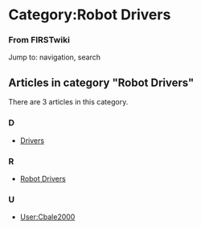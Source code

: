 # Category:Robot Drivers

### From FIRSTwiki

Jump to: navigation, search

  

## Articles in category "Robot Drivers"

There are 3 articles in this category.

### D

  * [Drivers](Drivers "Drivers" )

### R

  * [Robot Drivers](Robot_Drivers "Robot Drivers" )

### U

  * [User:Cbale2000](User:Cbale2000 "User:Cbale2000" )

